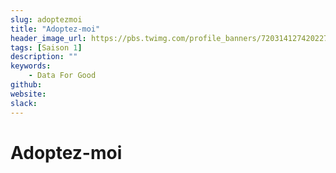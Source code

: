 ```yaml
---
slug: adoptezmoi
title: "Adoptez-moi"
header_image_url: https://pbs.twimg.com/profile_banners/720314127420227585/1530018723/1500x500
tags: [Saison 1]
description: ""
keywords:
    - Data For Good
github: 
website: 
slack: 
---
```


# Adoptez-moi